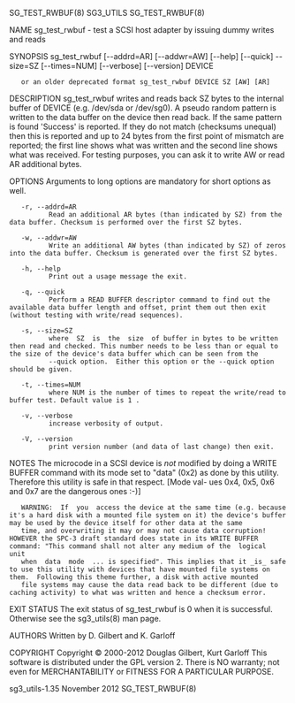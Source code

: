 SG_TEST_RWBUF(8)                                                                                  SG3_UTILS                                                                                  SG_TEST_RWBUF(8)



NAME
       sg_test_rwbuf - test a SCSI host adapter by issuing dummy writes and reads

SYNOPSIS
       sg_test_rwbuf [--addrd=AR] [--addwr=AW] [--help] [--quick] --size=SZ [--times=NUM] [--verbose] [--version] DEVICE

       or an older deprecated format sg_test_rwbuf DEVICE SZ [AW] [AR]

DESCRIPTION
       sg_test_rwbuf  writes and reads back SZ bytes to the internal buffer of DEVICE (e.g. /dev/sda or /dev/sg0). A pseudo random pattern is written to the data buffer on the device then read back. If the
       same pattern is found 'Success' is reported. If they do not match (checksums unequal) then this is reported and up to 24 bytes from the first point of mismatch are reported;  the  first  line  shows
       what was written and the second line shows what was received. For testing purposes, you can ask it to write AW or read AR additional bytes.

OPTIONS
       Arguments to long options are mandatory for short options as well.

       -r, --addrd=AR
              Read an additional AR bytes (than indicated by SZ) from the data buffer. Checksum is performed over the first SZ bytes.

       -w, --addwr=AW
              Write an additional AW bytes (than indicated by SZ) of zeros into the data buffer. Checksum is generated over the first SZ bytes.

       -h, --help
              Print out a usage message the exit.

       -q, --quick
              Perform a READ BUFFER descriptor command to find out the available data buffer length and offset, print them out then exit (without testing with write/read sequences).

       -s, --size=SZ
              where  SZ  is  the  size  of buffer in bytes to be written then read and checked. This number needs to be less than or equal to the size of the device's data buffer which can be seen from the
              --quick option.  Either this option or the --quick option should be given.

       -t, --times=NUM
              where NUM is the number of times to repeat the write/read to buffer test. Default value is 1 .

       -v, --verbose
              increase verbosity of output.

       -V, --version
              print version number (and data of last change) then exit.

NOTES
       The microcode in a SCSI device is _not_ modified by doing a WRITE BUFFER command with its mode set to "data" (0x2) as done by this utility. Therefore this utility is safe in that respect. [Mode val-
       ues 0x4, 0x5, 0x6 and 0x7 are the dangerous ones :-)]

       WARNING:  If  you  access the device at the same time (e.g. because it's a hard disk with a mounted file system on it) the device's buffer may be used by the device itself for other data at the same
       time, and overwriting it may or may not cause data corruption! HOWEVER the SPC-3 draft standard does state in its WRITE BUFFER command: "This command shall not alter any medium of the  logical  unit
       when  data  mode  ... is specified". This implies that it _is_ safe to use this utility with devices that have mounted file systems on them.  Following this theme further, a disk with active mounted
       file systems may cause the data read back to be different (due to caching activity) to what was written and hence a checksum error.

EXIT STATUS
       The exit status of sg_test_rwbuf is 0 when it is successful. Otherwise see the sg3_utils(8) man page.

AUTHORS
       Written by D. Gilbert and K. Garloff

COPYRIGHT
       Copyright © 2000-2012 Douglas Gilbert, Kurt Garloff
       This software is distributed under the GPL version 2. There is NO warranty; not even for MERCHANTABILITY or FITNESS FOR A PARTICULAR PURPOSE.



sg3_utils-1.35                                                                                  November 2012                                                                                SG_TEST_RWBUF(8)
